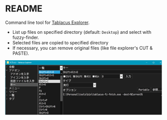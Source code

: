 # README

Command line tool for [Tablacus Explorer](https://tablacus.github.io/explorer.html).

- List up files on specified directory (default: `Desktop`) and select with fuzzy-finder.
- Selected files are copied to specified directory
- If necessary, you can remove original files (like file explorer's CUT & PASTE).

![img](image.png)
